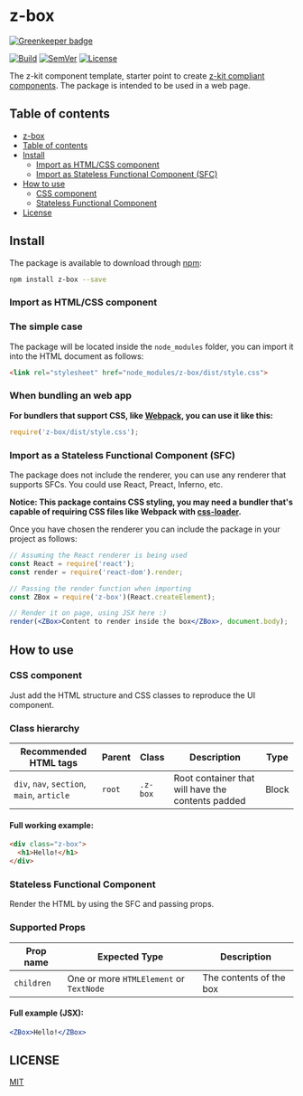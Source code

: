 # <a name="z-box"></a> z-box

[![Greenkeeper badge](https://badges.greenkeeper.io/z-kit/z-box.svg)](https://greenkeeper.io/)

[![Build]](https://travis-ci.org/z-kit/z-box) [![SemVer]](http://semver.org/) [![License]](LICENSE)

The z-kit component template, starter point to create [z-kit compliant components](https://github.com/z-kit/guide). The package is intended to be used in a web page.

## <a name="toc"></a> Table of contents

- [z-box](#z-box)
- [Table of contents](#toc)
- [Install](#install)
  - [Import as HTML/CSS component](#import-css)
  - [Import as Stateless Functional Component (SFC)](#import-sfc)
- [How to use](#howto)
  - [CSS component](#css)
  - [Stateless Functional Component](#sfc)
- [License](#license)

## <a name="install"></a> Install

The package is available to download through [npm](https://npmjs.com):

```bash
npm install z-box --save
```

### <a name="import-css"></a> Import as HTML/CSS component

### The simple case

The package will be located inside the `node_modules` folder, you can import it into the HTML document as follows:

```html
<link rel="stylesheet" href="node_modules/z-box/dist/style.css">
```

### When bundling an web app

**For bundlers that support CSS, like [Webpack](https://webpack.github.io/), you can use it like this:**

```javascript
require('z-box/dist/style.css');
```

### <a name="import-sfc"></a> Import as a Stateless Functional Component (SFC)

The package does not include the renderer, you can use any renderer that supports SFCs. You could use React, Preact, Inferno, etc.

**Notice: This package contains CSS styling, you may need a bundler that's capable of requiring CSS files like Webpack with [css-loader](https://github.com/webpack/css-loader).**

Once you have chosen the renderer you can include the package in your project as follows:

```jsx
// Assuming the React renderer is being used
const React = require('react');
const render = require('react-dom').render;

// Passing the render function when importing
const ZBox = require('z-box')(React.createElement);

// Render it on page, using JSX here :)
render(<ZBox>Content to render inside the box</ZBox>, document.body);
```

## <a name="howto"></a> How to use

### <a name="css"></a> CSS component

Just add the HTML structure and CSS classes to reproduce the UI component.

### Class hierarchy

| Recommended HTML tags                      | Parent | Class    | Description                                       | Type  |
| ------------------------------------------ | ------ | -------- | ------------------------------------------------- | ----- |
| `div`, `nav`, `section`, `main`, `article` | `root` | `.z-box` | Root container that will have the contents padded | Block |

#### Full working example:

```html
<div class="z-box">
  <h1>Hello!</h1>
</div>
```

### <a name="sfc"></a> Stateless Functional Component

Render the HTML by using the SFC and passing props.

### Supported Props

| Prop name  | Expected Type                           | Description             |
| ---------- | --------------------------------------- | ----------------------- |
| `children` | One or more `HTMLElement` or `TextNode` | The contents of the box |

#### Full example (JSX):

```jsx
<ZBox>Hello!</ZBox>
```

## <a name="license"></a> LICENSE

[MIT](LICENSE)

[Build]: https://img.shields.io/travis/z-kit/z-box.svg
[SemVer]: https://img.shields.io/:semver-%E2%9C%93-brightgreen.svg
[License]: https://img.shields.io/npm/l/z-box.svg